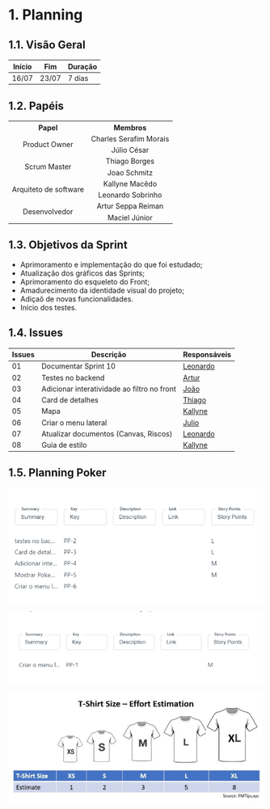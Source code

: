 # 1. Planning

## 1.1. Visão Geral
<!-- data de inicio da sprint
     data de finalização da sprint
     duraração da sprint
 -->
 Início | Fim | Duração
 ------ | --- | -------
 16/07 | 23/07 | 7 dias

## 1.2. Papéis
<!-- Papeis que cada membro exerceu durante essa sprint -->

<table>
  <tr>
    <th align="center">Papel</th>
    <th align="center">Membros</th>
  </tr>

  <tr align="center">
    <td rowspan="2">Product Owner</td>
    <td>Charles Serafim Morais</td>
    <tr align="center">
        <td>Júlio César</td>
    </tr>
  </tr>

  <tr align="center">
    <td rowspan="2">Scrum Master</td>
    <td>Thiago Borges</td>
    <tr align="center">
        <td>Joao Schmitz</td>
    </tr>
  </tr>

  <tr align="center">
    <td rowspan="2">Arquiteto de software</td>
    <td>Kallyne Macêdo</td>
    <tr align="center">
        <td>Leonardo Sobrinho</td>
    </tr>
  </tr>

  <tr align="center">
    <td rowspan="2">Desenvolvedor</td>
    <td>Artur Seppa Reiman</td>
    <tr align="center">
        <td>Maciel Júnior</td>
    </tr>
  </tr>

  
</table>

## 1.3. Objetivos da Sprint
<!-- descrever de forma geral o objetivo da sprint -->
* Aprimoramento e implementação do que foi estudado;
* Atualização dos gráficos das Sprints;
* Aprimoramento do esqueleto do Front;
* Amadurecimento da identidade visual do projeto;
* Adiçaõ de novas funcionalidades.
* Início dos testes.

## 1.4. Issues
<!-- descrever as issues que definimos para essa sprint e alocar um responsavel por ela -->
Issues | Descrição | Responsáveis
------ | --------- | -----------
01 | Documentar Sprint 10 |  [Leonardo](https://github.com/Leonardo0o0)
02 | Testes no backend | [Artur](https://github.com/artur-seppa)
03 | Adicionar interatividade ao filtro no front | [João](https://github.com/JoaoSchmitz) 
04 | Card de detalhes | [Thiago](https://github.com/Thiago-Cerq)
05 | Mapa  | [Kallyne](https://github.com/kazpmcd/)
06 | Criar o menu lateral  | [Julio](https://github.com/Julio-eng)
07 | Atualizar documentos (Canvas, Riscos) | [Leonardo](https://github.com/Leonardo0o0)
08 | Guia de estilo  | [Kallyne](https://github.com/kazpmcd/)



 ## 1.5. Planning Poker
![Planning Poker](Imagens/PlanningPoker1.png)

![Planning Poker](Imagens/PlanningPoker2.png)

![Padrao de Estimativa](Imagens/padrao_estimativa_complexidade.jpeg)

<!--
[Thiago](https://github.com/Thiago-Cerq) 
[Charles](https://github.com/charles-serafim)
[Julio](https://github.com/Julio-eng) 
[Leonardo](https://github.com/Leonardo0o0)
[Kallyne](https://github.com/kazpmcd/)
[Artur](https://github.com/artur-seppa)
[Maciel](https://github.com/macieljuniormax)
[João](https://github.com/JoaoSchmitz) -->